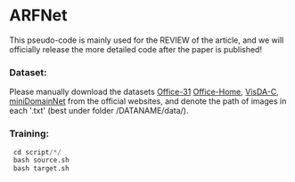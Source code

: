 # ARFNet
This pseudo-code is mainly used for the REVIEW of the article, and we will officially release the more detailed code after the paper is published!

### Dataset:
Please manually download the datasets [Office-31](https://www.kaggle.com/datasets/xixuhu/office31/versions/1) [Office-Home](https://drive.google.com/file/d/0B81rNlvomiwed0V1YUxQdC1uOTg/view), [VisDA-C](https://github.com/VisionLearningGroup/taskcv-2017-public/tree/master/classification), [miniDomainNet](http://ai.bu.edu/DomainNet/) from the official websites, and denote the path of images in each '.txt' (best under folder /DATANAME/data/).

### Training:
```python
 cd script/*/
 bash source.sh
 bash target.sh
```